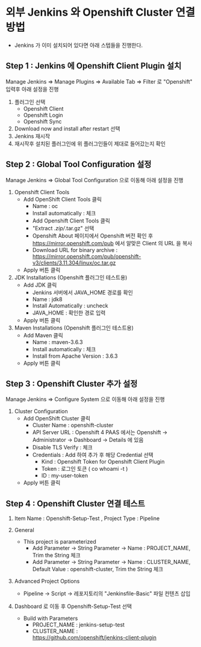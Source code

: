 # 외부 Jenkins 와 Openshift Cluster 연결 방법

- Jenkins 가 이미 설치되어 있다면 아래 스텝들을 진행한다.

## Step 1 : Jenkins 에 Openshift Client Plugin 설치
 
Manage Jenkins => Manage Plugins => Available Tab => Filter 로 "Openshift" 입력후 아래 설정을 진행

1. 플러그인 선택
     - Openshift Client
     - Openshift Login
     - Openshift Sync
2. Download now and install after restart 선택
3. Jenkins 재시작
4. 재시작후 설치된 플러그인에 위 플러그인들이 제대로 들어갔는지 확인

## Step 2 : Global Tool Configuration 설정

Manage Jenkins => Global Tool Configuration 으로 이동해 아래 설정을 진행

1. Openshift Client Tools 
    - Add OpenShift Client Tools 클릭
      - Name : oc
      - Install automatically : 체크
      - Add Openshift Client Tools 클릭
      - "Extract *.zip/*.tar.gz" 선택
      - Openshift About 페이지에서 Openshift 버전 확인 후 https://mirror.openshift.com/pub 에서 알맞은 Client 의 URL 을 복사
      - Download URL for binary archive : https://mirror.openshift.com/pub/openshift-v3/clients/3.11.304/linux/oc.tar.gz
    - Apply 버튼 클릭  
2. JDK Installations (Openshift 플러그인 테스트용)
    - Add JDK 클릭
      - Jenkins 서버에서 JAVA_HOME 경로를 확인
      - Name : jdk8
      - Install Automatically : uncheck
      - JAVA_HOME : 확인한 경로 입력
    - Apply 버튼 클릭 
3.  Maven Installations (Openshift 플러그인 테스트용)
    - Add Maven 클릭
      - Name : maven-3.6.3
      - Install automatically : 체크
      - Install from Apache Version : 3.6.3
    - Apply 버튼 클릭 
    
## Step 3 : Openshift Cluster 추가 설정

Manage Jenkins => Configure System 으로 이동해 아래 설정을 진행

1. Cluster Configuration
    - Add OpenShift Cluster 클릭
      - Cluster Name : openshift-cluster
      - API Server URL : Openshift 4 PAAS 에서는 Openshift -> Administrator -> Dashboard -> Details 에 있음
      - Disable TLS Verify : 체크
      - Credentials : Add 하여 추가 후 해당 Credential 선택
        - Kind : Openshift Token for Openshift Client Plugin
        - Token : 로그인 토큰 ( co whoami -t )
        - ID : my-user-token
    - Apply 버튼 클릭 
    
## Step 4 : Openshift Cluster 연결 테스트 

1. Item Name : Openshift-Setup-Test , Project Type : Pipeline 

2. General
    - This project is parameterized
      - Add Parameter -> String Parameter -> Name : PROJECT_NAME, Trim the String 체크
      - Add Parameter -> String Parameter -> Name : CLUSTER_NAME, Default Value : openshift-cluster, Trim the String 체크 
3. Advanced Project Options
    - Pipeline -> Script -> 레포지토리의 "Jenkinsfile-Basic" 파일 컨텐츠 삽입

4. Dashboard 로 이동 후 Openshift-Setup-Test 선택
    - Build with Parameters
      - PROJECT_NAME : jenkins-setup-test
      - CLUSTER_NAME :  
    https://github.com/openshift/jenkins-client-plugin

